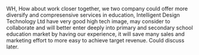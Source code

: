 WH, How about work closer together, we two company could offer more diversify and compresensive services in education, Intelligent Design Technology Ltd have very good high tech image, may consider to collaborate and will better enter deeply into primary and secondary school education market by having our experience, it will save many sales and marketing effort to more easy to achieve target revenue.  Could discuss later.
